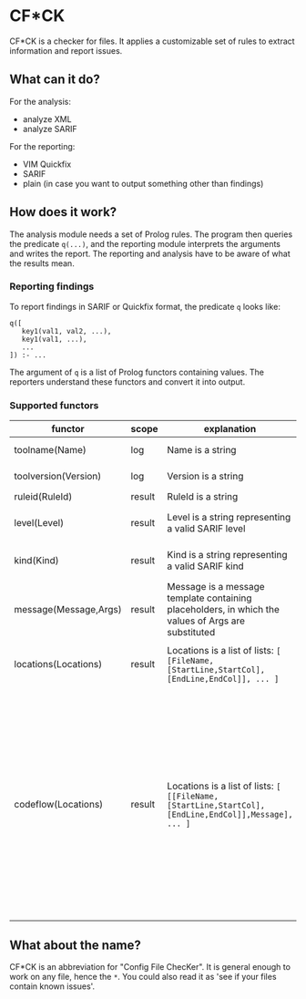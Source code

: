 # CF*CK

CF*CK is a checker for files. It applies a customizable set of rules to extract information and report issues.

## What can it do?

For the analysis:

* analyze XML
* analyze SARIF

For the reporting:

* VIM Quickfix
* SARIF
* plain (in case you want to output something other than findings)

## How does it work?

The analysis module needs a set of Prolog rules. The program then queries the predicate `q(...)`, and the reporting module interprets the arguments and writes the report. The reporting and analysis have to be aware of what the results mean.

### Reporting findings

To report findings in SARIF or Quickfix format, the predicate `q` looks like:

```
q([
   key1(val1, val2, ...),
   key1(val1, ...),
   ...
]) :- ...
```

The argument of `q` is a list of Prolog functors containing values. The reporters understand these functors and convert it into output.

### Supported functors

| functor | scope| explanation | notes |
| ------- | -----| ----------- | ----- |
| toolname(Name) | log | Name is a string | ignored by quickfix |
| toolversion(Version) | log | Version is a string | ignored by quickfix |
| ruleid(RuleId) | result | RuleId is a string | |
| level(Level)  | result| Level is a string representing a valid SARIF level | quickfix translates this |
| kind(Kind)  | result| Kind is a string representing a valid SARIF kind | quickfix translates this |
| message(Message,Args)  | result| Message is a message template containing placeholders, in which the values of Args are substituted | |
| locations(Locations)  | result| Locations is a list of lists: `[ [FileName,[StartLine,StartCol],[EndLine,EndCol]], ... ]` | quickfix uses the first location |
| codeflow(Locations)  | result| Locations is a list of lists: `[ [[FileName,[StartLine,StartCol],[EndLine,EndCol]],Message], ... ]` | Not supported in quickfix. Only supports one codeflow, with one threadflow. To add more flows, use this functor more than once. Supports messages with the locations. |




## What about the name?

CF*CK is an abbreviation for "Config File ChecKer". It is general enough to work on any file, hence the `*`.
You could also read it as 'see if your files contain known issues'.


